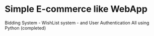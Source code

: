 # Simple E-commerce like WebApp
Bidding System - WishList system - and User Authentication
All using Python
(completed)
